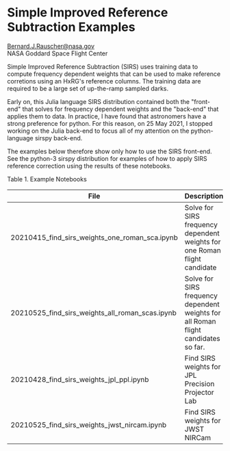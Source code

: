 # Simple Improved Reference Subtraction Examples

Bernard.J.Rauscher@nasa.gov<br>
NASA Goddard Space Flight Center

Simple Improved Reference Subtraction (SIRS) uses training data to compute frequency dependent weights that can be used to make reference corretions using an HxRG's reference columns. The training data are required to be a large set of up-the-ramp sampled darks.

Early on, this Julia language SIRS distribution contained both the "front-end" that solves for frequency dependent weights and the "back-end" that applies them to data. In practice, I have found that astronomers have a strong preference for python. For this reason, on 25 May 2021, I stopped working on the Julia back-end to focus all of my attention on the python-language sirspy back-end.

The examples below therefore show only how to use the SIRS front-end. See the python-3 sirspy distribution for examples of how to apply SIRS reference correction using the results of these notebooks.

Table 1. Example Notebooks

| File | Description |
| ------ | ------ |
| 20210415_find_sirs_weights_one_roman_sca.ipynb | Solve for SIRS frequency dependent weights for one Roman flight candidate  |
| 20210525_find_sirs_weights_all_roman_scas.ipynb | Solve for SIRS frequency dependent weights for all Roman flight candidates so far. |
| 20210428_find_sirs_weights_jpl_ppl.ipynb | Find SIRS weights for JPL Precision Projector Lab |
| 20210525_find_sirs_weights_jwst_nircam.ipynb | Find SIRS weights for JWST NIRCam |
